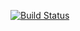 [![Build Status](https://travis-ci.org/kkuchynskyi/lab_1_perception.svg?branch=master)](https://travis-ci.org/kkuchynskyi/lab_1_perception)
